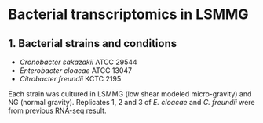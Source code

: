 # Bacterial transcriptomics in LSMMG

## 1. Bacterial strains and conditions
+ _Cronobacter sakazakii_ ATCC 29544
+ _Enterobacter cloacae_ ATCC 13047
+ _Citrobacter freundii_ KCTC 2195

Each strain was cultured in LSMMG (low shear modeled micro-gravity) and NG (normal gravity).
Replicates 1, 2 and 3 of _E. cloacae_ and _C. freundii_ were from [previous RNA-seq result](https://github.com/cmkim1/BRL/blob/main/RNAseq240618.md).

